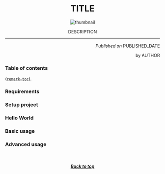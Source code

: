 [title]:# (Processing and Swing)
[description]:# (Using Processing library with Java Swing to quickly create GUI sketches)
[thumbnail]:# (thumbnail.png)
[author]:# (Fran Matešić)
[published]:# (2022-05-31)

<!-- USE DIR FOR IMAGE DIRECTORY -->
<!-- USE title="zoom" FOR ZOOMING IMAGES -->

<!-- DO NOT CHANGE UNDER -->
<div align="center">
    <h1>TITLE</h1>
    <img src="DIR/THUMBNAIL" alt="thumbnail"/>
    <p>DESCRIPTION</p>
</div>

***

<div align="end">
    <i>Published on</i> PUBLISHED_DATE
    <p>by AUTHOR</p>
</div>

### Table of contents

([`remark-toc`](https://github.com/remarkjs/remark-toc)).

<!-- DO NOT CHANGE ABOVE -->

### Requirements

### Setup project

### Hello World

### Basic usage

### Advanced usage

<br/>
<div align="center">
    <h5><a href="#top">Back to top</a></h5>
</div>
<br/>